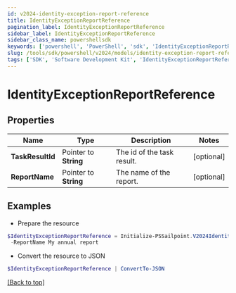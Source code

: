 ```yaml
---
id: v2024-identity-exception-report-reference
title: IdentityExceptionReportReference
pagination_label: IdentityExceptionReportReference
sidebar_label: IdentityExceptionReportReference
sidebar_class_name: powershellsdk
keywords: ['powershell', 'PowerShell', 'sdk', 'IdentityExceptionReportReference', 'V2024IdentityExceptionReportReference'] 
slug: /tools/sdk/powershell/v2024/models/identity-exception-report-reference
tags: ['SDK', 'Software Development Kit', 'IdentityExceptionReportReference', 'V2024IdentityExceptionReportReference']
---
```



# IdentityExceptionReportReference

## Properties

Name | Type | Description | Notes
------------ | ------------- | ------------- | -------------
**TaskResultId** |  Pointer to **String** | The id of the task result. | [optional] 
**ReportName** |  Pointer to **String** | The name of the report. | [optional] 

## Examples

- Prepare the resource
```powershell
$IdentityExceptionReportReference = Initialize-PSSailpoint.V2024IdentityExceptionReportReference  -TaskResultId 2b838de9-db9b-abcf-e646-d4f274ad4238 `
 -ReportName My annual report
```

- Convert the resource to JSON
```powershell
$IdentityExceptionReportReference | ConvertTo-JSON
```


[[Back to top]](#) 

